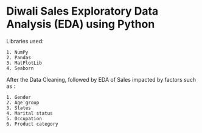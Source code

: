 # Diwali Sales Exploratory Data Analysis (EDA) using Python
Libraries used:

    1. NumPy
    2. Pandas
    3. MatPlotLib
    4. Seaborn
After the Data Cleaning, followed by EDA of Sales impacted by factors such as : 
    
    1. Gender
    2. Age group 
    3. States
    4. Marital status
    5. Occupation
    6. Product category
